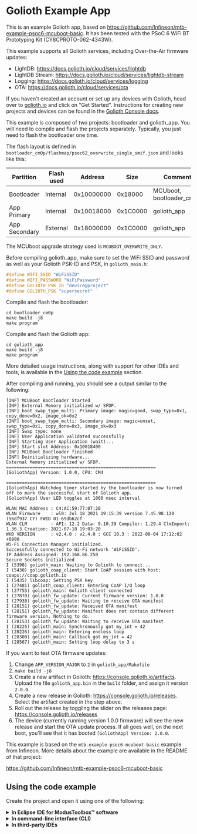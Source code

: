 # Golioth Example App

This is an example Golioth app, based on https://github.com/Infineon/mtb-example-psoc6-mcuboot-basic.
It has been tested with the PSoC 6 WiFi BT Prototyping Kit
(CY8CPROTO-062-4343W).

This example supports all Golioth services, including Over-the-Air firmware
updates:

* LightDB: https://docs.golioth.io/cloud/services/lightdb
* LightDB Stream: https://docs.golioth.io/cloud/services/lightdb-stream
* Logging: https://docs.golioth.io/cloud/services/logging
* OTA: https://docs.golioth.io/cloud/services/ota

If you haven't created an account or set up any devices with Golioth, head
over to [golioth.io](https://golioth.io/) and click on "Get Started".
Instructions for creating new projects and devices can be found in the
[Golioth Console docs](https://docs.golioth.io/golioth-console).

This example is composed of two projects: bootloader and golioth_app.
You will need to compile and flash the projects separately.
Typically, you just need to flash the bootloader one time.

The flash layout is defined in
`bootloader_cm0p/flashmap/psoc62_overwrite_single_smif.json` and looks like this:

| Partition | Flash used | Address | Size | Comment |
| --- | --- | --- | --- | --- |
| Bootloader | Internal | 0x10000000 | 0x18000 | MCUboot, bootloader_cm0p |
| App Primary | Internal | 0x10018000 | 0x1C0000 | golioth_app |
| App Secondary | External | 0x18000000 | 0x1C0000 | golioth_app |

The MCUboot upgrade strategy used is `MCUBOOT_OVERWRITE_ONLY`.

Before compiling golioth_app, make sure to set the WiFi SSID and password as
well as your Golioth PSK-ID and PSK, in `golioth_main.h`:

```c
#define WIFI_SSID "WiFiSSID"
#define WIFI_PASSWORD "WiFiPassword"
#define GOLIOTH_PSK_ID "device@project"
#define GOLIOTH_PSK "supersecret"
```

Compile and flash the bootloader:

```
cd bootloader_cm0p
make build -j8
make program
```

Compile and flash the Golioth app:

```
cd golioth_app
make build -j8
make program
```

More detailed usage instructions, along with support for other IDEs and tools,
is available in the [Using the code example](#using-the-code-example) section.

After compiling and running, you should see a output similar to the following:

```
[INF] MCUBoot Bootloader Started
[INF] External Memory initialized w/ SFDP.
[INF] boot_swap_type_multi: Primary image: magic=good, swap_type=0x1, copy_done=0x2, image_ok=0x2
[INF] boot_swap_type_multi: Secondary image: magic=unset, swap_type=0x1, copy_done=0x3, image_ok=0x3
[INF] Swap type: none
[INF] User Application validated successfully
[INF] Starting User Application (wait)...
[INF] Start slot Address: 0x10018400
[INF] MCUBoot Bootloader finished
[INF] Deinitializing hardware...
External Memory initialized w/ SFDP.
=========================================================
[GoliothApp] Version: 1.0.0, CPU: CM4

=========================================================
[GoliothApp] Watchdog timer started by the bootloader is now turned off to mark the successful start of Golioth app.
[GoliothApp] User LED toggles at 1000 msec interval

WLAN MAC Address : C4:AC:59:77:07:20
WLAN Firmware    : wl0: Jul 18 2021 19:15:39 version 7.45.98.120 (56df937 CY) FWID 01-69db62cf
WLAN CLM         : API: 12.2 Data: 9.10.39 Compiler: 1.29.4 ClmImport: 1.36.3 Creation: 2021-07-18 19:03:20
WHD VERSION      : v2.4.0 : v2.4.0 : GCC 10.3 : 2022-08-04 17:12:02 +0800
Wi-Fi Connection Manager initialized.
Successfully connected to Wi-Fi network 'WiFiSSID'.
IP Address Assigned: 192.168.86.250
Secure Sockets initialized
I (5398) golioth_main: Waiting to Golioth to connect...
I (5430) golioth_coap_client: Start CoAP session with host: coaps://coap.golioth.io
I (5435) libcoap: Setting PSK key
I (27481) golioth_coap_client: Entering CoAP I/O loop
I (27755) golioth_main: Golioth client connected
I (27870) golioth_fw_update: Current firmware version: 1.0.0
I (27938) golioth_fw_update: Waiting to receive OTA manifest
I (28151) golioth_fw_update: Received OTA manifest
I (28151) golioth_fw_update: Manifest does not contain different firmware version. Nothing to do.
I (28153) golioth_fw_update: Waiting to receive OTA manifest
I (28225) golioth_main: Synchronously got my_int = 42
I (28226) golioth_main: Entering endless loop
I (28300) golioth_main: Callback got my_int = 42
I (28567) golioth_main: Setting loop delay to 3 s
```

If you want to test OTA firmware updates:

1. Change `APP_VERSION_MAJOR` to `2` in `golioth_app/Makefile`
2. `make build -j8`
3. Create a new artifact in Golioth: https://console.golioth.io/artifacts.
   Upload the file `golioth_app.bin` in the `build` folder, and assign it
   version `2.0.0`.
4. Create a new release in Golioth: https://console.golioth.io/releases.
   Select the artifact created in the step above.
5. Roll out the release by toggling the slider on the releases page: https://console.golioth.io/releases
6. The device (currently running version 1.0.0 firmware) will see the new
   release and start the OTA update process. If all goes well, on the next
   boot, you'll see that it has booted `[GoliothApp] Version: 2.0.0`.

This example is based on the `mtb-example-psoc6-mcuboot-basic` example from
Infineon. More details about the example are available in the README of
that project:

https://github.com/Infineon/mtb-example-psoc6-mcuboot-basic

## Using the code example

Create the project and open it using one of the following:

<details><summary><b>In Eclipse IDE for ModusToolbox&trade; software</b></summary>

1. Click the **New Application** link in the **Quick Panel** (or, use **File** > **New** > **ModusToolbox&trade; Application**). This launches the [Project Creator](https://www.infineon.com/ModusToolboxProjectCreator) tool.

2. Pick a kit supported by the code example from the list shown in the **Project Creator - Choose Board Support Package (BSP)** dialog.

   When you select a supported kit, the example is reconfigured automatically to work with the kit. To work with a different supported kit later, use the [Library Manager](https://www.infineon.com/ModusToolboxLibraryManager) to choose the BSP for the supported kit. You can use the Library Manager to select or update the BSP and firmware libraries used in this application. To access the Library Manager, click the link from the **Quick Panel**.

   You can also just start the application creation process again and select a different kit.

   If you want to use the application for a kit not listed here, you may need to update the source files. If the kit does not have the required resources, the application may not work.

3. In the **Project Creator - Select Application** dialog, choose the example by enabling the checkbox (under the "WiFi" section, or just search for "golioth").

4. (Optional) Change the suggested **New Application Name**.

5. The **Application(s) Root Path** defaults to the Eclipse workspace which is usually the desired location for the application. If you want to store the application in a different location, you can change the *Application(s) Root Path* value. Applications that share libraries should be in the same root path.

6. Click **Create** to complete the application creation process.

For more details, see the [Eclipse IDE for ModusToolbox&trade; software user guide](https://www.infineon.com/MTBEclipseIDEUserGuide) (locally available at *{ModusToolbox&trade; software install directory}/docs_{version}/mt_ide_user_guide.pdf*).

</details>

<details><summary><b>In command-line interface (CLI)</b></summary>

ModusToolbox&trade; software provides the Project Creator as both a GUI tool and the command line tool, "project-creator-cli". The CLI tool can be used to create applications from a CLI terminal or from within batch files or shell scripts. This tool is available in the *{ModusToolbox&trade; software install directory}/tools_{version}/project-creator/* directory.

Use a CLI terminal to invoke the "project-creator-cli" tool. On Windows, use the command line "modus-shell" program provided in the ModusToolbox&trade; software installation instead of a standard Windows command-line application. This shell provides access to all ModusToolbox&trade; software tools. You can access it by typing `modus-shell` in the search box in the Windows menu. In Linux and macOS, you can use any terminal application.

This tool has the following arguments:

Argument | Description | Required/optional
---------|-------------|-----------
`--board-id` | Defined in the `<id>` field of the [BSP](https://github.com/Infineon?q=bsp-manifest&type=&language=&sort=) manifest | Required
`--app-id`   | Defined in the `<id>` field of the [CE](https://github.com/Infineon?q=ce-manifest&type=&language=&sort=) manifest | Required
`--target-dir`| Specify the directory in which the application is to be created if you prefer not to use the default current working directory | Optional
`--user-app-name`| Specify the name of the application if you prefer to have a name other than the example's default name | Optional

<br>

The following example clones the "[mtb-example-golioth](https://github.com/golioth/mtb-example-golioth)" application with the desired name "Psoc6Golioth" configured for the *CY8CPROTO-062-4343W* BSP into the specified working directory, *C:/mtb_projects*:

   ```
   project-creator-cli --board-id CY8CPROTO-062-4343W --app-id mtb-example-golioth --user-app-name Psoc6Golioth --target-dir "C:/mtb_projects"
   ```

**Note:** The project-creator-cli tool uses the `git clone` and `make getlibs` commands to fetch the repository and import the required libraries. For details, see the "Project creator tools" section of the [ModusToolbox&trade; software user guide](https://www.cypress.com/ModusToolboxUserGuide) (locally available at *{ModusToolbox&trade; software install directory}/docs_{version}/mtb_user_guide.pdf*).

To work with a different supported kit later, use the [Library Manager](https://www.infineon.com/ModusToolboxLibraryManager) to choose the BSP for the supported kit. You can invoke the Library Manager GUI tool from the terminal using the `make library-manager` command or use the Library Manager CLI tool "library-manager-cli" to change the BSP.

The "library-manager-cli" tool has the following arguments:

Argument | Description | Required/optional
---------|-------------|-----------
`--add-bsp-name` | Name of the BSP that should be added to the application | Required
`--set-active-bsp` | Name of the BSP that should be as active BSP for the application | Required
`--add-bsp-version`| Specify the version of the BSP that should be added to the application if you do not wish to use the latest from manifest | Optional
`--add-bsp-location`| Specify the location of the BSP (local/shared) if you prefer to add the BSP in a shared path | Optional

<br />

Following example adds the CY8CPROTO-062-4343W BSP to the already created application and makes it the active BSP for the app:

   ```
   library-manager-cli --project "C:/mtb_projects/Psoc6Golioth" --add-bsp-name CY8CPROTO-062-4343W --add-bsp-version "latest-v4.X" --add-bsp-location "local"

   library-manager-cli --project "C:/mtb_projects/Psoc6Golioth" --set-active-bsp APP_CY8CPROTO-062-4343W
   ```

</details>

<details><summary><b>In third-party IDEs</b></summary>

Use one of the following options:

- **Use the standalone [Project Creator](https://www.infineon.com/ModusToolboxProjectCreator) tool:**

   1. Launch Project Creator from the Windows Start menu or from *{ModusToolbox&trade; software install directory}/tools_{version}/project-creator/project-creator.exe*.

   2. In the initial **Choose Board Support Package** screen, select the BSP, and click **Next**.

   3. In the **Select Application** screen, select the appropriate IDE from the **Target IDE** drop-down menu.

   4. Click **Create** and follow the instructions printed in the bottom pane to import or open the exported project in the respective IDE.

<br />

- **Use command-line interface (CLI):**

   1. Follow the instructions from the **In command-line interface (CLI)** section to create the application.

   2. Export the application to a supported IDE using the `make <ide>` command.

   3. Follow the instructions displayed in the terminal to create or import the application as an IDE project.

For a list of supported IDEs and more details, see the "Exporting to IDEs" section of the [ModusToolbox&trade; software user guide](https://www.infineon.com/ModusToolboxUserGuide) (locally available at *{ModusToolbox&trade; software install directory}/docs_{version}/mtb_user_guide.pdf*).

</details>
